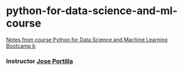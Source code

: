# python-for-data-science-and-ml-course
[Notes from course Python for Data Science and Machine Learning Bootcamp b](https://www.udemy.com/course/python-for-data-science-and-machine-learning-bootcamp) 
### Instructor [Jose Portilla](https://www.udemy.com/user/joseportilla/)